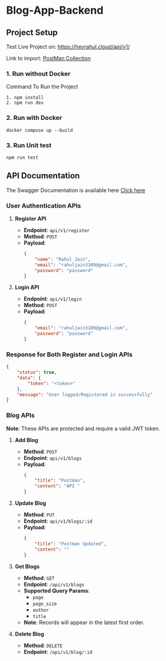 # Blog-App-Backend

## Project Setup

Test Live Project on: https://heyrahul.cloud/api/v1/

Link to import: [PostMan Collection](https://drive.google.com/file/d/1tVCd0NvcLCIsC80wDaKElFx41fRbM_J3/view?usp=sharing)

### 1. Run without Docker

Command To Run the Project
```
1. npm install
2. npm run dev
```

### 2. Run with Docker
```
docker compose up --build 
```

### 3. Run Unit test
```
npm run test
```

## API Documentation

The Swagger Documentation is available here [Click here](https://heyrahul.cloud/docs/)

### User Authentication APIs

1. **Register API**
   - **Endpoint**: `api/v1/register`
   - **Method**: `POST`
   - **Payload**:
     ```json
     {
         "name": "Rahul Jain",
         "email": "rahuljain3109@gmail.com",
         "password": "password"
     }
     ```

2. **Login API**
   - **Endpoint**: `api/v1/login`
   - **Method**: `POST`
   - **Payload**:
     ```json
     {
         "email": "rahuljain3109@gmail.com",
         "password": "password"
     }
     ```

### Response for Both Register and Login APIs
```json
{
    "status": true,
    "data": {
        "token": "<token>"
    },
    "message": "User logged/Registered in successfully"
}
```

### Blog APIs

**Note**: These APIs are protected and require a valid JWT token.

1. **Add Blog**
   - **Method**: `POST`
   - **Endpoint**: `api/v1/blogs`
   - **Payload**:
     ```json
     {
         "title": "Postman",
         "content": "API "
     }
     ```

2. **Update Blog**
   - **Method**: `PUT`
   - **Endpoint**: `api/v1/blogs/:id`
   - **Payload**:
     ```json
     {
         "title": "Postman Updated",
         "content": ""
     }
     ```

3. **Get Blogs**
   - **Method**: `GET`
   - **Endpoint**: `/api/v1/blogs`
   - **Supported Query Params**:
     - `page`
     - `page_size`
     - `author`
     - `title`
   - **Note**: Records will appear in the latest first order.

4. **Delete Blog**
   - **Method**: `DELETE`
   - **Endpoint**: `/api/v1/blog/:id`
